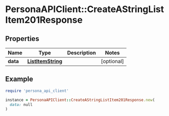 # PersonaAPIClient::CreateAStringListItem201Response

## Properties

| Name | Type | Description | Notes |
| ---- | ---- | ----------- | ----- |
| **data** | [**ListItemString**](ListItemString.md) |  | [optional] |

## Example

```ruby
require 'persona_api_client'

instance = PersonaAPIClient::CreateAStringListItem201Response.new(
  data: null
)
```

